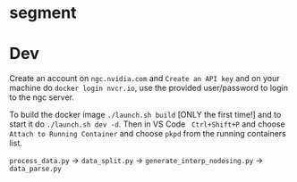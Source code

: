 # segment

# Dev
Create an account on ``ngc.nvidia.com`` and ``Create an API key`` and on your machine do ``docker login nvcr.io``, use the provided user/password to login to the ngc server.

To build the docker image ``./launch.sh build`` [ONLY the first time!] and to start it do ``./launch.sh dev -d``. Then in VS Code `` Ctrl+Shift+P`` and choose ``Attach to Running Container`` and choose ``pkpd`` from the running containers list.

`process_data.py` -> `data_split.py` -> `generate_interp_nodosing.py` -> `data_parse.py`